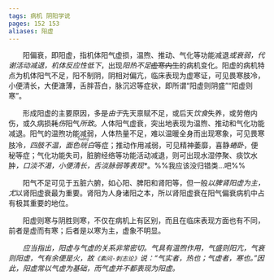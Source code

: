 ```yaml
---
tags: 病机 阴阳学说
pages: 152 153
aliases: 阳虚
---
```

&emsp;&emsp;阳偏衰，即阳虚，指机体阳气虚损，温煦、推动、气化等功能减退<dfn>或衰弱，代谢活动减退，机体反应性低下</dfn>，出现<dfn>阳热不足</dfn>~~虚寒内生~~的病机变化。阳虚的病机特点为机体阳气不足，阳不制阴，阴相对偏亢，临床表现为虚寒证，可见畏寒肢冷，小便清长，大便溏薄，舌胖苔白，脉沉迟等症状，即所谓“阳虚则阴盛”“阳虚则寒”。

&emsp;&emsp;形成阳虚的主要原因，多~~是~~<dfn>由于</dfn>先天禀赋不足，或后天<dfn>饮食</dfn>失养，或劳倦内伤，或久病损~~耗~~<dfn>伤</dfn>阳气<dfn>所致</dfn>。人体阳气虚衰，突出地表现为温煦、推动和气化功能减退。阳气的温煦功能减弱，人体热量不足，难以温暖全身而出现寒象，可见畏寒肢冷<dfn>，四肢不温，面色<ruby>㿠<rp>(</rp><rt>huàng</rt><rp>)</rp></ruby>白</dfn>等症；推动作用减弱，可见精神萎靡，喜静<dfn>蜷卧</dfn>，便秘等症；气化功能失司，脏腑经络等功能活动减退，则可出现水湿停聚、痰饮水肿<dfn>，口淡不渴，小便清长，舌淡脉弱等表现\*</dfn>。%%我应该没归错类...吧%%

&emsp;&emsp;阳气不足可见于五脏六腑，如心阳、脾阳和肾阳等，但一般<dfn>以脾肾阳虚为主，尤</dfn>以肾阳虚衰最为重要。肾阳为人身诸阳之本，所以肾阳虚衰在阳气偏衰病机中占有极其重要的地位。

&emsp;&emsp;阳虚则寒与阴胜则寒，不仅在病机上有区别，而且在临床表现方面也有不同，前者是虚而有寒；后者是以寒为主，虚象不明显。

&emsp;&emsp;<dfn>应当指出，阳虚与气虚的关系非常密切。气具有温煦作用，气盛则阳亢，气衰则阳虚，气有余便是火，故`《素问·刺志论》`说：“气实者，热也；气虚者，寒也。”因此，阳虚常以气虚为基础，而气虚并不都表现为阳虚。</dfn>